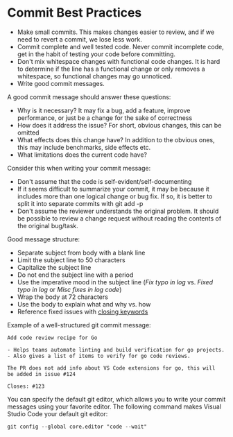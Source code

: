 # Commit Best Practices
- Make small commits. This makes changes easier to review, and if we need to revert a commit, we lose less work.
- Commit complete and well tested code. Never commit incomplete code, get in the habit of testing your code before committing.
- Don't mix whitespace changes with functional code changes. It is hard to determine if the line has a functional change or only removes a whitespace, so functional changes may go unnoticed.
- Write good commit messages.

A good commit message should answer these questions:

- Why is it necessary? It may fix a bug, add a feature, improve performance, or just be a change for the sake of correctness
- How does it address the issue? For short, obvious changes, this can be omitted
- What effects does this change have? In addition to the obvious ones, this may include benchmarks, side effects etc.
- What limitations does the current code have?

Consider this when writing your commit message:

- Don't assume that the code is self-evident/self-documenting
- If it seems difficult to summarize your commit, it may be because it includes more than one logical change or bug fix. If so, it is better to split it into separate commits with git add -p
- Don't assume the reviewer understands the original problem. It should be possible to review a change request without reading the contents of the original bug/task.

Good message structure:

- Separate subject from body with a blank line
- Limit the subject line to 50 characters
- Capitalize the subject line
- Do not end the subject line with a period
- Use the imperative mood in the subject line (*Fix typo in log* vs. *Fixed typo in log* or *Misc fixes in log code*)
- Wrap the body at 72 characters
- Use the body to explain what and why vs. how
- Reference fixed issues with [closing keywords](https://help.github.com/en/enterprise/2.16/user/github/managing-your-work-on-github/closing-issues-using-keywords)

Example of a well-structured git commit message:

```
Add code review recipe for Go

- Helps teams automate linting and build verification for go projects.
- Also gives a list of items to verify for go code reviews.

The PR does not add info about VS Code extensions for go, this will
be added in issue #124

Closes: #123
```

You can specify the default git editor, which allows you to write your commit messages using your favorite editor. The following command makes Visual Studio Code your default git editor:
```
git config --global core.editor "code --wait"
```
